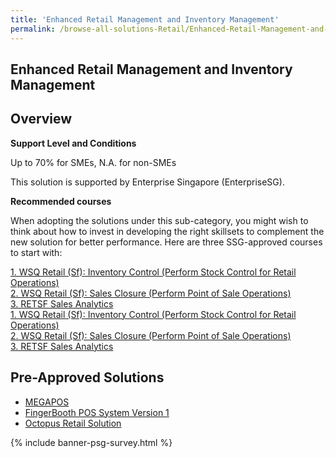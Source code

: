 ```yaml
---
title: 'Enhanced Retail Management and Inventory Management'
permalink: /browse-all-solutions-Retail/Enhanced-Retail-Management-and-Inventory-Management
---
```


## Enhanced Retail Management and Inventory Management
## Overview

**Support Level and Conditions**

Up to 70% for SMEs, N.A. for non-SMEs

This solution is supported by Enterprise Singapore (EnterpriseSG).

**Recommended courses**

When adopting the solutions under this sub-category, you might wish to think about how to invest in developing the right skillsets to complement the new solution for better performance. Here are three SSG-approved courses to start with:

<a href='https://courses.enterprisejobskills.gov.sg/Course_Internet/CourseDetail/WSQ-Retail-Sf-Inventory-Control-Perform-Stock-Control-Retail-Operations-2'  target='_blank' rel='noopener'>1. WSQ Retail (Sf): Inventory Control (Perform Stock Control for Retail Operations)</a><br>
<a href='https://courses.enterprisejobskills.gov.sg/Course_Internet/CourseDetail/WSQ-Retail-Sf-Sales-Closure-Perform-Point-Sale-Operations-2'  target='_blank' rel='noopener'>2. WSQ Retail (Sf): Sales Closure (Perform Point of Sale Operations)</a><br>
<a href='https://courses.enterprisejobskills.gov.sg/Course_Internet/CourseDetail/RETSF-Sales-Analytics-2'  target='_blank' rel='noopener'>3. RETSF Sales Analytics</a><br>
<a href='https://courses.enterprisejobskills.gov.sg/Course_Internet/CourseDetail/WSQ-Retail-Sf-Inventory-Control-Perform-Stock-Control-Retail-Operations-2'  target='_blank' rel='noopener'>1. WSQ Retail (Sf): Inventory Control (Perform Stock Control for Retail Operations)</a><br>
<a href='https://courses.enterprisejobskills.gov.sg/Course_Internet/CourseDetail/WSQ-Retail-Sf-Sales-Closure-Perform-Point-Sale-Operations-2'  target='_blank' rel='noopener'>2. WSQ Retail (Sf): Sales Closure (Perform Point of Sale Operations)</a><br>
<a href='https://courses.enterprisejobskills.gov.sg/Course_Internet/CourseDetail/RETSF-Sales-Analytics-2'  target='_blank' rel='noopener'>3. RETSF Sales Analytics</a><br>

## Pre-Approved Solutions

- <a href='/productivity-solutions-grant/solutionrepo/solution1183' target='_blank'>MEGAPOS </a><br>
- <a href='/productivity-solutions-grant/solutionrepo/solution1351' target='_blank'>FingerBooth POS System Version 1 </a><br>
- <a href='/productivity-solutions-grant/solutionrepo/solution1448' target='_blank'>Octopus Retail Solution</a><br>

{% include banner-psg-survey.html %}
